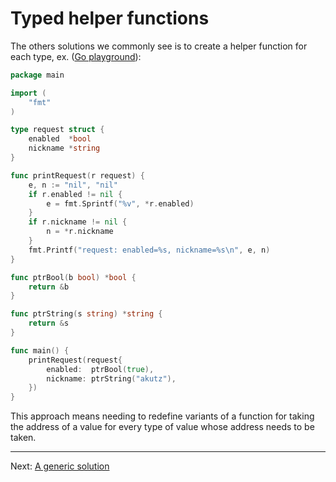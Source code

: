 # Typed helper functions

The others solutions we commonly see is to create a helper function for each type, ex. ([Go playground](https://gotipplay.golang.org/p/U9otocywibi)):

```go
package main

import (
	"fmt"
)

type request struct {
	enabled  *bool
	nickname *string
}

func printRequest(r request) {
	e, n := "nil", "nil"
	if r.enabled != nil {
		e = fmt.Sprintf("%v", *r.enabled)
	}
	if r.nickname != nil {
		n = *r.nickname
	}
	fmt.Printf("request: enabled=%s, nickname=%s\n", e, n)
}

func ptrBool(b bool) *bool {
	return &b
}

func ptrString(s string) *string {
	return &s
}

func main() {
	printRequest(request{
		enabled:  ptrBool(true),
		nickname: ptrString("akutz"),
	})
}
```

This approach means needing to redefine variants of a function for taking the address of a value for every type of value whose address needs to be taken.

---

Next: [A generic solution](./04-generic-solution.md)
